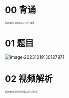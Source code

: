 # 00 背诵

<img src="https://cvp.oss-cn-shanghai.aliyuncs.com/picgo/202310271119580.png" alt="image-20231027111914516" style="zoom:50%;" />



# 01 题目

![image-20231019180127971](https://cvp.oss-cn-shanghai.aliyuncs.com/picgo/202310191801054.png)



# 02 视频解析

<img src="https://cvp.oss-cn-shanghai.aliyuncs.com/picgo/202402252224394.png" alt="image-20240225222427209" style="zoom:50%;" />
